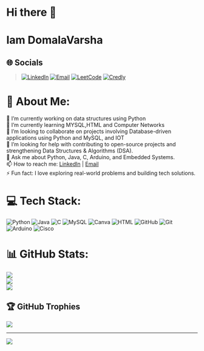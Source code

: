 # Hi there 👋
# Iam DomalaVarsha

## 🌐 Socials  
> [![LinkedIn](https://img.shields.io/badge/LinkedIn-%230077B5.svg?logo=linkedin&logoColor=white)](https://linkedin.com/in/domala-varsha-9036aa28a) 
> [![Email](https://img.shields.io/badge/Email-D14836?logo=gmail&logoColor=white)](mailto:domalavarsha1@gmail.com) 
> [![LeetCode](https://img.shields.io/badge/LeetCode-FFA116?logo=leetcode&logoColor=black)](https://leetcode.com/u/varsha_domala) 
> [![Credly](https://img.shields.io/badge/Credly-Badge-orange?logo=credly&logoColor=white)](https://www.credly.com/users/domala-varsha)

# 💫 About Me:
🔭 I’m currently working on data structures using Python<br>🌱 I’m currently learning MYSQL,HTML and Computer Networks<br>👯 I’m looking to collaborate on projects involving Database-driven applications using Python and MySQL, and IOT<br>🤔 I’m looking for help with contributing to open-source projects and strengthening Data Structures & Algorithms (DSA).<br>💬 Ask me about Python, Java, C, Arduino, and Embedded Systems.<br>📫 How to reach me: [LinkedIn](https://www.linkedin.com/in/domala-varsha-9036aa28a) | [Email](mailto:domalavarsha1@gmail.com)<br>⚡ Fun fact: I love exploring real-world problems and building tech solutions.


# 💻 Tech Stack:
![Python](https://img.shields.io/badge/python-3670A0?style=for-the-badge&logo=python&logoColor=ffdd54) ![Java](https://img.shields.io/badge/java-%23ED8B00.svg?style=for-the-badge&logo=openjdk&logoColor=white) ![C](https://img.shields.io/badge/c-%2300599C.svg?style=for-the-badge&logo=c&logoColor=white) ![MySQL](https://img.shields.io/badge/mysql-4479A1.svg?style=for-the-badge&logo=mysql&logoColor=white) ![Canva](https://img.shields.io/badge/Canva-%2300C4CC.svg?style=for-the-badge&logo=Canva&logoColor=white) ![HTML](https://img.shields.io/badge/html-%23013243.svg?style=for-the-badge&logo=html&logoColor=white) ![GitHub](https://img.shields.io/badge/github-%23121011.svg?style=for-the-badge&logo=github&logoColor=white) ![Git](https://img.shields.io/badge/git-%23F05033.svg?style=for-the-badge&logo=git&logoColor=white) ![Arduino](https://img.shields.io/badge/-Arduino-00979D?style=for-the-badge&logo=Arduino&logoColor=white) ![Cisco](https://img.shields.io/badge/cisco-%23049fd9.svg?style=for-the-badge&logo=cisco&logoColor=black)
# 📊 GitHub Stats:
![](https://github-readme-stats.vercel.app/api?username=domalavarsha&theme=dark&hide_border=false&include_all_commits=false&count_private=false)<br/>
![](https://nirzak-streak-stats.vercel.app/?user=domalavarsha&theme=dark&hide_border=false)<br/>
![](https://github-readme-stats.vercel.app/api/top-langs/?username=domalavarsha&theme=dark&hide_border=false&include_all_commits=false&count_private=false&layout=compact)

## 🏆 GitHub Trophies
![](https://github-profile-trophy.vercel.app/?username=domalavarsha&theme=radical&no-frame=false&no-bg=true&margin-w=4)

---
[![](https://visitcount.itsvg.in/api?id=domalavarsha&icon=0&color=0)](https://visitcount.itsvg.in)

<!-- Proudly created with GPRM ( https://gprm.itsvg.in ) -->
